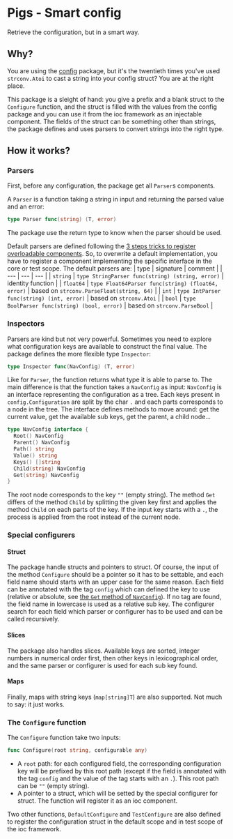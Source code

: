 # Pigs - Smart config

Retrieve the configuration, but in a smart way.

## Why?

You are using the [config](../config) package, but it's the twentieth times you've used `strconv.Atoi` to cast a string into your config struct? You are at the right place.

This package is a sleight of hand: you give a prefix and a blank struct to the `Configure` function, and the struct is filled with the values from the config package and you can use it from the ioc framework as an injectable component. The fields of the struct can be something other than strings, the package defines and uses parsers to convert strings into the right type.

## How it works?

### Parsers

First, before any configuration, the package get all `Parser`s components.

A `Parser` is a function taking a string in input and returning the parsed value and an error:
```go
type Parser func(string) (T, error)
```
The package use the return type to know when the parser should be used.

Default parsers are defined following the [3 steps tricks to register overloadable components](../ioc/README.md#overloadable-components-in-auto-discovery-injection). So, to overwrite a default implementation, you have to register a component implementing the specific interface in the core or test scope. The default parsers are:
| type | signature | comment |
| --- | --- | --- |
| `string` | `type StringParser func(string) (string, error)` | identity function |
| `float64` | `type Float64Parser func(string) (float64, error)` | based on `strconv.ParseFloat(string, 64)` |
| `int` | `type IntParser func(string) (int, error)` | based on `strconv.Atoi` |
| `bool` | `type BoolParser func(string) (bool, error)` | based on `strconv.ParseBool` |

### Inspectors

Parsers are kind but not very powerful. Sometimes you need to explore what configuration keys are available to construct the final value. The package defines the more flexible type `Inspector`:
```go
type Inspector func(NavConfig) (T, error)
```
Like for `Parser`, the function returns what type it is able to parse to. The main difference is that the function takes a `NavConfig` as input: `NavConfig` is an interface representing the configuration as a tree. Each keys present in `config.Configuration` are split by the char `.` and each parts corresponds to a node in the tree. The interface defines methods to move around: get the current value, get the available sub keys, get the parent, a child node...
```go
type NavConfig interface {
  Root() NavConfig
  Parent() NavConfig
  Path() string
  Value() string
  Keys() []string
  Child(string) NavConfig
  Get(string) NavConfig
}
```
The root node corresponds to the key `""` (empty string). The method `Get` differs of the method `Child` by splitting the given key first and applies the method `Child` on each parts of the key. If the input key starts with a `.`, the process is applied from the root instead of the current node.

### Special configurers

#### Struct

The package handle structs and pointers to struct. Of course, the input of the method `Configure` should be a pointer so it has to be settable, and each field name should starts with an upper case for the same reason. Each field can be annotated with the tag `config` which can defined the key to use (relative or absolute, see [the `Get` method of `NavConfig`](#inspectors)). If no tag are found, the field name in lowercase is used as a relative sub key. The configurer search for each field which parser or configurer has to be used and can be called recursively.

#### Slices

The package also handles slices. Available keys are sorted, integer numbers in numerical order first, then other keys in lexicographical order, and the same parser or configurer is used for each sub key found.

#### Maps

Finally, maps with string keys (`map[string]T`) are also supported. Not much to say: it just works.

### The `Configure` function

The `Configure` function take two inputs:
```go
func Configure(root string, configurable any)
```

 * A `root` path: for each configured field, the corresponding configuration key will be prefixed by this root path (except if the field is annotated with the tag `config` and the value of the tag starts with an `.`). This root path can be `""` (empty string).
 * A pointer to a struct, which will be setted by the special configurer for struct. The function will register it as an ioc component.

Two other functions, `DefaultConfigure` and `TestConfigure` are also defined to register the configuration struct in the default scope and in test scope of the ioc framework.

